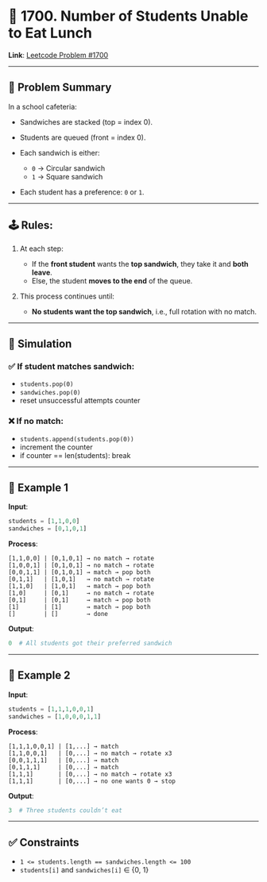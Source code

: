# 🥪 1700. Number of Students Unable to Eat Lunch

**Link**: [Leetcode Problem #1700](https://leetcode.com/problems/number-of-students-unable-to-eat-lunch)

---

## 🧠 Problem Summary

In a school cafeteria:

* Sandwiches are stacked (top = index 0).
* Students are queued (front = index 0).
* Each sandwich is either:

  * `0` → Circular sandwich
  * `1` → Square sandwich
* Each student has a preference: `0` or `1`.

---

## 🕹️ Rules:

1. At each step:

   * If the **front student** wants the **top sandwich**, they take it and **both leave**.
   * Else, the student **moves to the end** of the queue.

2. This process continues until:

   * **No students want the top sandwich**, i.e., full rotation with no match.

---

## 🔁 Simulation

### ✅ If student matches sandwich:

* `students.pop(0)`
* `sandwiches.pop(0)`
* reset unsuccessful attempts counter

### ❌ If no match:

* `students.append(students.pop(0))`
* increment the counter
* if counter == len(students): break

---

## 🧪 Example 1

**Input**:

```python
students = [1,1,0,0]
sandwiches = [0,1,0,1]
```

**Process**:

```
[1,1,0,0] | [0,1,0,1] → no match → rotate
[1,0,0,1] | [0,1,0,1] → no match → rotate
[0,0,1,1] | [0,1,0,1] → match → pop both
[0,1,1]   | [1,0,1]   → no match → rotate
[1,1,0]   | [1,0,1]   → match → pop both
[1,0]     | [0,1]     → no match → rotate
[0,1]     | [0,1]     → match → pop both
[1]       | [1]       → match → pop both
[]        | []        → done
```

**Output**:

```python
0  # All students got their preferred sandwich
```

---

## 🧪 Example 2

**Input**:

```python
students = [1,1,1,0,0,1]
sandwiches = [1,0,0,0,1,1]
```

**Process**:

```
[1,1,1,0,0,1] | [1,...] → match
[1,1,0,0,1]   | [0,...] → no match → rotate x3
[0,0,1,1,1]   | [0,...] → match
[0,1,1,1]     | [0,...] → match
[1,1,1]       | [0,...] → no match → rotate x3
[1,1,1]       | [0,...] → no one wants 0 → stop
```

**Output**:

```python
3  # Three students couldn’t eat
```

---

## ✅ Constraints

* `1 <= students.length == sandwiches.length <= 100`
* `students[i]` and `sandwiches[i]` ∈ {0, 1}
